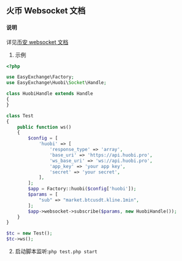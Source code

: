 ## 火币 Websocket 文档

#### 说明

详见[币安 websocket 文档](binance_websocket_cn.md)


1. 示例

```php
<?php

use EasyExchange\Factory;
use EasyExchange\Huobi\Socket\Handle;

class HuobiHandle extends Handle
{
}

class Test
{
    public function ws()
    {
        $config = [
            'huobi' => [
                'response_type' => 'array',
                'base_uri' => 'https://api.huobi.pro',
                'ws_base_uri' => 'ws://api.huobi.pro',
                'app_key' => 'your app key',
                'secret' => 'your secret',
            ],
        ];
        $app = Factory::huobi($config['huobi']);
        $params = [
            "sub" => "market.btcusdt.kline.1min",
        ];
        $app->websocket->subscribe($params, new HuobiHandle());
    }
}

$tc = new Test();
$tc->ws();
```

2. 启动脚本监听:`php test.php start`
